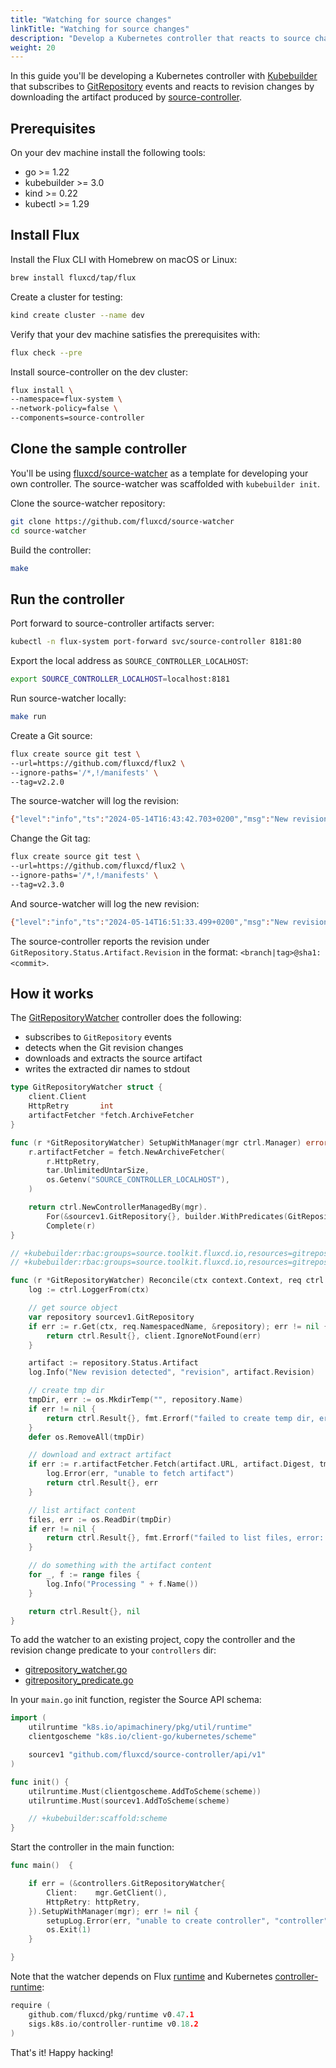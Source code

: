 ```yaml
---
title: "Watching for source changes"
linkTitle: "Watching for source changes"
description: "Develop a Kubernetes controller that reacts to source changes."
weight: 20
---
```


In this guide you'll be developing a Kubernetes controller with
[Kubebuilder](https://github.com/kubernetes-sigs/kubebuilder)
that subscribes to [GitRepository](/flux/components/source/gitrepositories/)
events and reacts to revision changes by downloading the artifact produced by
[source-controller](/flux/components/source/).

## Prerequisites

On your dev machine install the following tools:

* go >= 1.22
* kubebuilder >= 3.0
* kind >= 0.22
* kubectl >= 1.29

## Install Flux

Install the Flux CLI with Homebrew on macOS or Linux:

```sh
brew install fluxcd/tap/flux
```

Create a cluster for testing:

```sh
kind create cluster --name dev
```

Verify that your dev machine satisfies the prerequisites with:

```sh
flux check --pre
```

Install source-controller on the dev cluster:

```sh
flux install \
--namespace=flux-system \
--network-policy=false \
--components=source-controller
```

## Clone the sample controller

You'll be using [fluxcd/source-watcher](https://github.com/fluxcd/source-watcher) as
a template for developing your own controller. The source-watcher was scaffolded with `kubebuilder init`.

Clone the source-watcher repository:

```sh
git clone https://github.com/fluxcd/source-watcher
cd source-watcher
```

Build the controller:

```sh
make
```

## Run the controller

Port forward to source-controller artifacts server:

```sh
kubectl -n flux-system port-forward svc/source-controller 8181:80
```

Export the local address as `SOURCE_CONTROLLER_LOCALHOST`:

```sh
export SOURCE_CONTROLLER_LOCALHOST=localhost:8181
```

Run source-watcher locally:

```sh
make run
```

Create a Git source:

```sh
flux create source git test \
--url=https://github.com/fluxcd/flux2 \
--ignore-paths='/*,!/manifests' \
--tag=v2.2.0
```

The source-watcher will log the revision:

```sh
{"level":"info","ts":"2024-05-14T16:43:42.703+0200","msg":"New revision detected","controller":"gitrepository","controllerGroup":"source.toolkit.fluxcd.io","controllerKind":"GitRepository","GitRepository":{"name":"test","namespace":"flux-system"},"namespace":"flux-system","name":"test","reconcileID":"ef0fe80e-3952-4835-ae9d-01760c4eadde","revision":"v2.2.0@sha1:81606709114f6d16a432f9f4bfc774942f054327"}
```

Change the Git tag:

```sh
flux create source git test \
--url=https://github.com/fluxcd/flux2 \
--ignore-paths='/*,!/manifests' \
--tag=v2.3.0
```

And source-watcher will log the new revision:

```sh
{"level":"info","ts":"2024-05-14T16:51:33.499+0200","msg":"New revision detected","controller":"gitrepository","controllerGroup":"source.toolkit.fluxcd.io","controllerKind":"GitRepository","GitRepository":{"name":"test","namespace":"flux-system"},"namespace":"flux-system","name":"test","reconcileID":"cc0f83bb-b7a0-4c19-a254-af9962ae39cd","revision":"v2.3.0@sha1:658925c2c0e6c408597d907a8ebee06a9a6d7f30"}
```

The source-controller reports the revision under `GitRepository.Status.Artifact.Revision` in the format: `<branch|tag>@sha1:<commit>`.

## How it works

The [GitRepositoryWatcher](https://github.com/fluxcd/source-watcher/blob/main/controllers/gitrepository_watcher.go)
controller does the following:

* subscribes to `GitRepository` events
* detects when the Git revision changes
* downloads and extracts the source artifact
* writes the extracted dir names to stdout

```go
type GitRepositoryWatcher struct {
	client.Client
	HttpRetry       int
	artifactFetcher *fetch.ArchiveFetcher
}

func (r *GitRepositoryWatcher) SetupWithManager(mgr ctrl.Manager) error {
	r.artifactFetcher = fetch.NewArchiveFetcher(
		r.HttpRetry,
		tar.UnlimitedUntarSize,
		os.Getenv("SOURCE_CONTROLLER_LOCALHOST"),
	)

	return ctrl.NewControllerManagedBy(mgr).
		For(&sourcev1.GitRepository{}, builder.WithPredicates(GitRepositoryRevisionChangePredicate{})).
		Complete(r)
}

// +kubebuilder:rbac:groups=source.toolkit.fluxcd.io,resources=gitrepositories,verbs=get;list;watch
// +kubebuilder:rbac:groups=source.toolkit.fluxcd.io,resources=gitrepositories/status,verbs=get

func (r *GitRepositoryWatcher) Reconcile(ctx context.Context, req ctrl.Request) (ctrl.Result, error) {
	log := ctrl.LoggerFrom(ctx)

	// get source object
	var repository sourcev1.GitRepository
	if err := r.Get(ctx, req.NamespacedName, &repository); err != nil {
		return ctrl.Result{}, client.IgnoreNotFound(err)
	}

	artifact := repository.Status.Artifact
	log.Info("New revision detected", "revision", artifact.Revision)

	// create tmp dir
	tmpDir, err := os.MkdirTemp("", repository.Name)
	if err != nil {
		return ctrl.Result{}, fmt.Errorf("failed to create temp dir, error: %w", err)
	}
	defer os.RemoveAll(tmpDir)

	// download and extract artifact
	if err := r.artifactFetcher.Fetch(artifact.URL, artifact.Digest, tmpDir); err != nil {
		log.Error(err, "unable to fetch artifact")
		return ctrl.Result{}, err
	}

	// list artifact content
	files, err := os.ReadDir(tmpDir)
	if err != nil {
		return ctrl.Result{}, fmt.Errorf("failed to list files, error: %w", err)
	}

	// do something with the artifact content
	for _, f := range files {
		log.Info("Processing " + f.Name())
	}

	return ctrl.Result{}, nil
}
```

To add the watcher to an existing project, copy the controller and the revision change predicate to your `controllers` dir:

* [gitrepository_watcher.go](https://github.com/fluxcd/source-watcher/blob/main/controllers/gitrepository_watcher.go)
* [gitrepository_predicate.go](https://github.com/fluxcd/source-watcher/blob/main/controllers/gitrepository_predicate.go)

In your `main.go` init function, register the Source API schema:

```go
import (
	utilruntime "k8s.io/apimachinery/pkg/util/runtime"
	clientgoscheme "k8s.io/client-go/kubernetes/scheme"

	sourcev1 "github.com/fluxcd/source-controller/api/v1"
)

func init() {
	utilruntime.Must(clientgoscheme.AddToScheme(scheme))
	utilruntime.Must(sourcev1.AddToScheme(scheme)

	// +kubebuilder:scaffold:scheme
}
```

Start the controller in the main function:

```go
func main()  {

	if err = (&controllers.GitRepositoryWatcher{
		Client:    mgr.GetClient(),
		HttpRetry: httpRetry,
	}).SetupWithManager(mgr); err != nil {
		setupLog.Error(err, "unable to create controller", "controller", "GitRepositoryWatcher")
		os.Exit(1)
	}

}
```

Note that the watcher depends on Flux [runtime](https://pkg.go.dev/github.com/fluxcd/pkg/runtime)
and Kubernetes [controller-runtime](https://pkg.go.dev/sigs.k8s.io/controller-runtime):

```go
require (
    github.com/fluxcd/pkg/runtime v0.47.1
    sigs.k8s.io/controller-runtime v0.18.2
)
```

That's it! Happy hacking!
